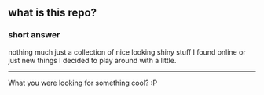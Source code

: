 ## what is this repo?
### short answer 

nothing much just a collection of nice looking shiny stuff I found online or just new things I decided to play around with a little.

---
What you were looking for something cool? :P
